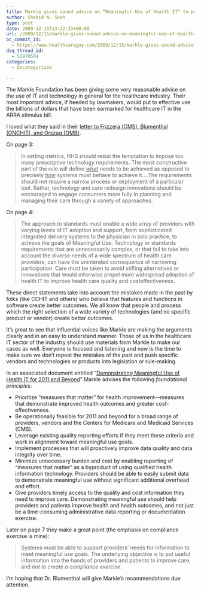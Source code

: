 ```yaml
---
title: Markle gives sound advice on “Meaningful Use of Health IT” to policy makers (again)
author: Shahid N. Shah
type: post
date: 2009-12-15T13:22:33+00:00
url: /2009/12/15/markle-gives-sound-advice-on-meaningful-use-of-health-it-to-policy-makers-again/
oc_commit_id:
  - https://www.healthcareguy.com/2009/12/15/markle-gives-sound-advice-on-meaningful-use-of-health-it-to-policy-makers-again/1478770534
dsq_thread_id:
  - 51970504
categories:
  - Uncategorized

---
```

The Markle Foundation has been giving some very reasonable advice on the use of IT and technology in general for the healthcare industry. Their most important advice, if heeded by lawmakers, would put to effective use the billions of dollars that have been earmarked for healthcare IT in the ARRA stimulus bill.

I loved what they said in their [letter to Frizzera (CMS), Blumenthal (ONCHIT), and Orszag (OMB)][1].

On page 3:

> In setting metrics, HHS should resist the temptation to impose too many prescriptive technology requirements. The most constructive part of the rule will define <span style="text-decoration: underline;"><em>what</em></span> needs to be achieved as opposed to precisely <span style="text-decoration: underline;"><em>how</em></span> systems must behave to achieve it&#8230;.The requirements should not require a narrow process or deployment of a particular tool. Rather, technology and care redesign innovations should be encouraged to engage consumers more fully in planning and managing their care through a variety of approaches.

On page 4:

> The approach to standards must enable a wide array of providers with varying levels of IT adoption and support, from sophisticated integrated delivery systems to the physician in solo practice, to achieve the goals of Meaningful Use. Technology or standards requirements that are unnecessarily complex, or that fail to take into account the diverse needs of a wide spectrum of health care providers, can have the unintended consequence of narrowing participation. Care must be taken to avoid stifling alternatives or innovations that would otherwise propel more widespread adoption of health IT to improve health care quality and costeffectiveness.

These direct statements take into account the mistakes made in the past by folks (like CCHIT and others) who believe that features and functions in software create better outcomes. We all know that people and process which the right selection of a wide variety of technologies (and no specific product or vendor) create better outcomes.

It&#8217;s great to see that influential voices like Markle are making the arguments clearly and in an easy to understand manner. Those of us in the healthcare IT sector of the industry should use materials from Markle to make our cases as well. Everyone is focused and listening and now is the time to make sure we don&#8217;t repeat the mistakes of the past and push specific vendors and technologies or products into legislation or rule-making.

In an associated document entitled &#8220;[Demonstrating Meaningful Use of Health IT for 2011 and Beyond][2]&#8221; Markle advises the following _foundational principles_:

  * Prioritize “measures that matter” for health improvement—measures that demonstrate improved health outcomes and greater cost-effectiveness.
  * Be operationally feasible for 2011 and beyond for a broad range of providers, vendors and the Centers for Medicare and Medicaid Services (CMS).
  * Leverage existing quality reporting efforts if they meet these criteria and work in alignment toward meaningful use goals.
  * Implement processes that will proactively improve data quality and data integrity over time.
  * Minimize unnecessary burden and cost by enabling reporting of “measures that matter” as a byproduct of using qualified health information technology. Providers should be able to easily submit data to demonstrate meaningful use without significant additional overhead and effort.
  * Give providers timely access to the quality and cost information they need to improve care. Demonstrating meaningful use should help providers and patients improve health and health outcomes, and not just be a time-consuming administrative data reporting or documentation exercise.

Later on page 7 they make a great point (the emphasis on compliance exercise is mine):

> Systems must be able to support providers’ needs for information to meet meaningful use goals. The underlying objective is to put useful information into the hands of providers and patients to improve care, and _not to create a compliance exercise_.

I&#8217;m hoping that Dr. Blumenthal will give Markle&#8217;s recommendations due attention.

 [1]: http://www.markle.org/downloadable_assets/20091113_mu_letter.pdf
 [2]: http://www.markle.org/downloadable_assets/20091204_meaningful_use.pdf